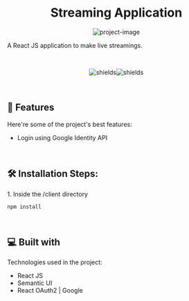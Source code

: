 <h1 align="center" id="title">Streaming Application</h1>

<p align="center"><img src="https://socialify.git.ci/Rashmi-Wijesekara/streaming-application/image?forks=1&amp;language=1&amp;logo=https%3A%2F%2Fraw.githubusercontent.com%2FRashmi-Wijesekara%2Fstreaming-application%2Fmain%2Fclient%2Fsrc%2Fassets%2Fstreamers-logo.png&amp;name=1&amp;owner=1&amp;stargazers=1&amp;theme=Light" alt="project-image"></p>

<p id="description">A React JS application to make live streamings.</p>

<br>

<p align="center"><img src="https://img.shields.io/badge/react-%2320232a.svg?style=for-the-badge&amp;logo=react&amp;logoColor=%2361DAFB" alt="shields"><img src="https://img.shields.io/badge/semantic%20ui-35BDB2?style=for-the-badge&amp;logo=semanticuireact&amp;logoColor=white" alt="shields"></p>

<!-- <h2>🚀 Demo</h2>

[demo-url](demo-url) -->

<br>
  
<h2>🧐 Features</h2>

Here're some of the project's best features:

*   Login using Google Identity API

<br>

<h2>🛠️ Installation Steps:</h2>

<p>1. Inside the /client directory</p>

```
npm install
```

<br> 
  
<h2>💻 Built with</h2>

Technologies used in the project:

*   React JS
*   Semantic UI
*   React OAuth2 | Google